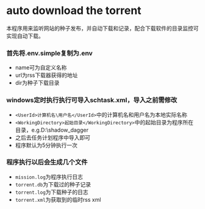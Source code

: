 # auto download the torrent

本程序用来监听网站的种子发布，并自动下载和记录，配合下载软件的目录监控可实现自动下载。

### 首先将.env.simple复制为.env
- name可为自定义名称
- url为rss下载器获得的地址
- dir为种子下载目录

### windows定时执行执行可导入schtask.xml，导入之前需修改
- `<UserId>计算机名\用户名</UserId>`中的计算机名和用户名为本地实际名称
- `<WorkingDirectory>起始目录</WorkingDirectory>`中的起始目录为程序所在目录，e.g.D:\shadow_dagger
- 之后去任务计划程序中导入即可
- 程序默认为5分钟执行一次

### 程序执行以后会生成几个文件
- `mission.log`为程序执行日志
- `torrent.db`为下载过的种子记录
- `torrent.log`为下载种子的日志
- `torrent.xml`为获取到的临时rss xml
